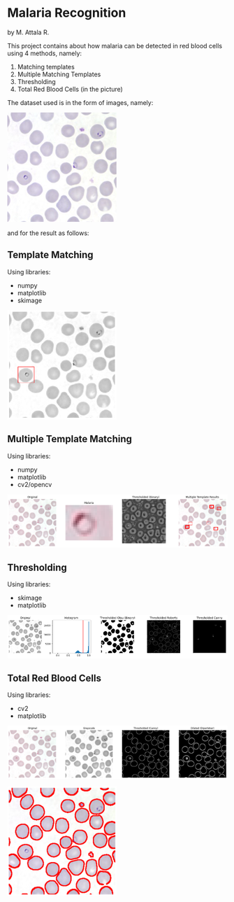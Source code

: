 # Malaria Recognition

by M. Attala R.

This project contains about how malaria can be detected in red blood cells using 4 methods, namely:

1. Matching templates
2. Multiple Matching Templates
3. Thresholding
4. Total Red Blood Cells (in the picture)

The dataset used is in the form of images, namely:

<img src="Images/Template_Matching/dataset.PNG" width="250" height="250"> </br>

and for the result as follows:

## Template Matching

Using libraries:
- numpy
- matplotlib
- skimage

<img src="Images/Template_Matching/results.png" width="250" height="250"> </br>

## Multiple Template Matching

Using libraries:
- numpy
- matplotlib
- cv2/opencv

<img src="Images/Multiple_Template_Matching/results.png"> </br>

## Thresholding

Using libraries:
- skimage
- matplotlib

<img src="Images/Thresholding/results.png"> </br>

## Total Red Blood Cells

Using libraries:
- cv2
- matplotlib

<img src="Images/Total_Redblood_Cells/result.png"> </br>

<img src="Images/Total_Redblood_Cells/final result.png" width="250" height="250"> </br>